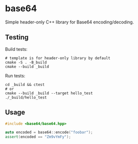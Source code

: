 # base64

Simple header-only C++ library for Base64 encoding/decoding.

## Testing

Build tests:
```
# template is for header-only library by default
cmake -S . -B_build
cmake --build _build
```

Run tests:
```
cd _build && ctest
# or 
cmake --build _build --target hello_test
./_build/hello_test
```

## Usage

```cpp
#include <base64/base64.hpp>

auto encoded = base64::encode("foobar");
assert(encoded == "Zm9vYmFy");
```
